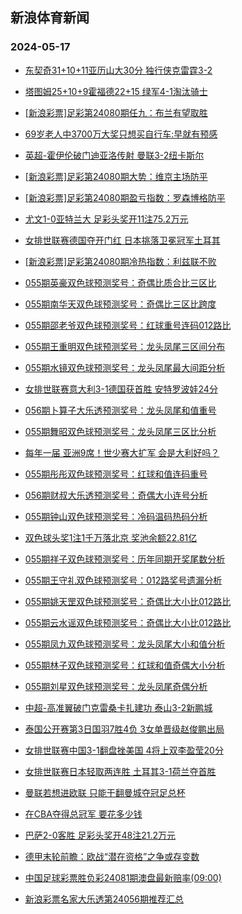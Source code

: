 ## 新浪体育新闻 
### 2024-05-17

+ [东契奇31+10+11亚历山大30分 独行侠克雷霆3-2](https://sports.sina.com.cn/basketball/nba/2024-05-16/doc-inavkyri9823572.shtml)

+ [塔图姆25+10+9霍福德22+15 绿军4-1淘汰骑士](https://sports.sina.com.cn/basketball/nba/2024-05-16/doc-inavkuim9924051.shtml)

+ [[新浪彩票]足彩第24080期任九：布兰有望取胜](https://sports.sina.com.cn/l/2024-05-16/doc-inavkpzp9982156.shtml)

+ [69岁老人中3700万大奖只想买自行车:早就有预感](https://sports.sina.com.cn/l/2024-05-16/doc-inavkpzp9975758.shtml)

+ [英超-霍伊伦破门迪亚洛传射 曼联3-2纽卡斯尔](https://sports.sina.com.cn/g/pl/2024-05-16/doc-inavkpzp9992332.shtml)

+ [[新浪彩票]足彩第24080期大势：维京主场防平](https://sports.sina.com.cn/l/2024-05-16/doc-inavkpzp9977297.shtml)

+ [[新浪彩票]足彩第24080期盈亏指数：罗森博格防平](https://sports.sina.com.cn/l/2024-05-16/doc-inavkpzy2198723.shtml)

+ [尤文1-0亚特兰大 足彩头奖开11注75.2万元](https://sports.sina.com.cn/l/2024-05-16/doc-inavkpzy2195788.shtml)

+ [女排世联赛德国夺开门红 日本挑落卫冕冠军土耳其](https://sports.sina.com.cn/others/volleyball/2024-05-16/doc-inavkits0089868.shtml)

+ [[新浪彩票]足彩第24080期冷热指数：利兹联不败](https://sports.sina.com.cn/l/2024-05-16/doc-inavkpzp9976786.shtml)

+ [055期英豪双色球预测奖号：奇偶比质合比三区比](https://sports.sina.com.cn/l/2024-05-16/doc-inavmexf9795377.shtml)

+ [055期南华天双色球预测奖号：奇偶比三区比跨度](https://sports.sina.com.cn/l/2024-05-16/doc-inavmexs2007600.shtml)

+ [055期邵老爷双色球预测奖号：红球重号连码012路比](https://sports.sina.com.cn/l/2024-05-16/doc-inavmmfc9693670.shtml)

+ [055期王重明双色球预测奖号：龙头凤尾三区间分布](https://sports.sina.com.cn/l/2024-05-16/doc-inavmmfq1896819.shtml)

+ [055期水镜双色球预测奖号：龙头凤尾最大间距分析](https://sports.sina.com.cn/l/2024-05-16/doc-inavmmfc9691875.shtml)

+ [女排世联赛意大利3-1德国获首胜 安特罗波娃24分](https://sports.sina.com.cn/others/volleyball/2024-05-16/doc-inavmvvk1719185.shtml)

+ [056期卜算子大乐透预测奖号：龙头凤尾和值重号](https://sports.sina.com.cn/l/2024-05-16/doc-inavmexs1990540.shtml)

+ [055期舞昭双色球预测奖号：龙头凤尾三区比分析](https://sports.sina.com.cn/l/2024-05-16/doc-inavmmfq1894835.shtml)

+ [每年一届 亚洲9席！世少赛大扩军 会是大利好吗？](https://sports.sina.com.cn/china/2024-05-16/doc-inavkyru2036301.shtml)

+ [055期彤彤双色球预测奖号：红球和值连码重号](https://sports.sina.com.cn/l/2024-05-16/doc-inavmmfc9692798.shtml)

+ [056期财叔大乐透预测奖号：奇偶大小连号分析](https://sports.sina.com.cn/l/2024-05-16/doc-inavmexs1990963.shtml)

+ [055期钟山双色球预测奖号：冷码温码热码分析](https://sports.sina.com.cn/l/2024-05-16/doc-inavmmfc9675084.shtml)

+ [双色球头奖1注1千万落北京 奖池余额22.81亿](https://sports.sina.com.cn/l/2024-05-16/doc-inavmvux9515434.shtml)

+ [055期祥子双色球预测奖号：历年同期开奖尾数分析](https://sports.sina.com.cn/l/2024-05-16/doc-inavmmfc9672719.shtml)

+ [055期王守礼双色球预测奖号：012路奖号遗漏分析](https://sports.sina.com.cn/l/2024-05-16/doc-inavmmfq1897580.shtml)

+ [055期姚天罡双色球预测奖号：奇偶比大小比012路比](https://sports.sina.com.cn/l/2024-05-16/doc-inavmmfc9676947.shtml)

+ [055期云水谣双色球预测奖号：奇偶比大小比012路比](https://sports.sina.com.cn/l/2024-05-16/doc-inavmexf9797370.shtml)

+ [055期凤九双色球预测奖号：龙头凤尾大小和值分析](https://sports.sina.com.cn/l/2024-05-16/doc-inavmexs2008181.shtml)

+ [055期林子双色球预测奖号：红球和值奇偶大小分析](https://sports.sina.com.cn/l/2024-05-16/doc-inavmexs2006942.shtml)

+ [055期刘星双色球预测奖号：龙头凤尾奇偶分析](https://sports.sina.com.cn/l/2024-05-16/doc-inavmexs2007655.shtml)

+ [中超-高准翼破门克雷桑卡扎建功 泰山3-2新鹏城](https://sports.sina.com.cn/china/j/2024-05-16/doc-inavmvvk1745144.shtml)

+ [泰国公开赛第3日国羽7胜4负 3女单晋级赵俊鹏出局](https://sports.sina.com.cn/others/badmin/2024-05-16/doc-inavnach1627585.shtml)

+ [女排世联赛中国3-1翻盘挫美国 4将上双李盈莹20分](https://sports.sina.com.cn/others/volleyball/2024-05-17/doc-inavnsyp9100318.shtml)

+ [女排世联赛日本轻取两连胜 土耳其3-1荷兰夺首胜](https://sports.sina.com.cn/others/volleyball/2024-05-17/doc-inavnsyy1324438.shtml)

+ [曼联若想进欧联 只能干翻曼城夺冠足总杯](https://sports.sina.com.cn/g/pl/2024-05-16/doc-inavkuiw2141901.shtml)

+ [在CBA夺得总冠军 要花多少钱](https://sports.sina.com.cn/basketball/cba/2024-05-16/doc-inavkuim9942257.shtml)

+ [巴萨2-0客胜 足彩头奖开48注21.2万元](https://sports.sina.com.cn/l/2024-05-17/doc-inavnsyy1349584.shtml)

+ [德甲末轮前瞻：欧战“潜在资格”之争或存变数](https://sports.sina.com.cn/l/2024-05-17/doc-inavnsyy1342093.shtml)

+ [中国足球彩票胜负彩24081期澳盘最新赔率(09:00)](https://sports.sina.com.cn/l/2024-05-16/doc-inavmmfq1902894.shtml)

+ [新浪彩票名家大乐透第24056期推荐汇总](https://sports.sina.com.cn/l/2024-05-16/doc-inavmexs1997651.shtml)

